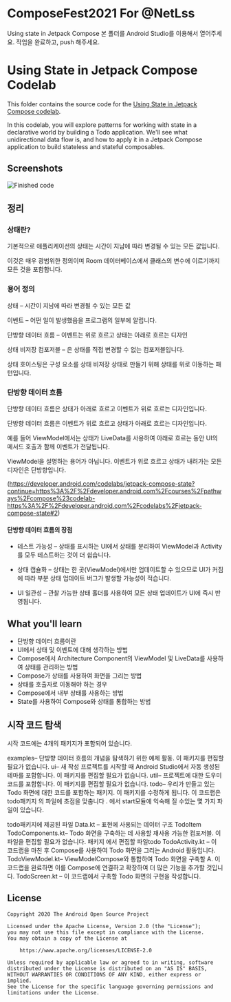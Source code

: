 # ComposeFest2021 For @NetLss
Using state in Jetpack Compose 본 폴더를 Android Studio를 이용해서 열어주세요.
작업을 완료하고, push 해주세요.

# Using State in Jetpack Compose Codelab

This folder contains the source code for the [Using State in Jetpack Compose codelab](https://developer.android.com/codelabs/jetpack-compose-state).


In this codelab, you will explore patterns for working with state in a declarative world by building a Todo application. We'll see what unidirectional
data flow is, and how to apply it in a Jetpack Compose application to build stateless and stateful composables.

## Screenshots

![Finished code](screenshots/state_movie.gif "After: Animation of fully completed project")

## 정리

### 상태란?  

기본적으로 애플리케이션의 상태는 시간이 지남에 따라 변경될 수 있는 모든 값입니다.

이것은 매우 광범위한 정의이며 Room 데이터베이스에서 클래스의 변수에 이르기까지 모든 것을 포함합니다.



### 용어 정의

상태 – 시간이 지남에 따라 변경될 수 있는 모든 값

이벤트 – 어떤 일이 발생했음을 프로그램의 일부에 알립니다.

단방향 데이터 흐름 – 이벤트는 위로 흐르고 상태는 아래로 흐르는 디자인

상태 비저장 컴포저블 – 은 상태를 직접 변경할 수 없는 컴포저블입니다.

상태 호이스팅은 구성 요소를 상태 비저장 상태로 만들기 위해 상태를 위로 이동하는 패턴입니다.



### 단방향 데이터 흐름

단방향 데이터 흐름은 상태가 아래로 흐르고 이벤트가 위로 흐르는 디자인입니다.

단방향 데이터 흐름은 이벤트가 위로 흐르고 상태가 아래로 흐르는 디자인입니다.

예를 들어 ViewModel에서는 상태가 LiveData를 사용하여 아래로 흐르는 동안 UI의 메서드 호출과 함께 이벤트가 전달됩니다.

ViewModel을 설명하는 용어가 아닙니다. 이벤트가 위로 흐르고 상태가 내려가는 모든 디자인은 단방향입니다.

(https://developer.android.com/codelabs/jetpack-compose-state?continue=https%3A%2F%2Fdeveloper.android.com%2Fcourses%2Fpathways%2Fcompose%23codelab-https%3A%2F%2Fdeveloper.android.com%2Fcodelabs%2Fjetpack-compose-state#2)

#### 단방향 데이터 흐름의 장점

- 테스트 가능성 – 상태를 표시하는 UI에서 상태를 분리하여 ViewModel과 Activity를 모두 테스트하는 것이 더 쉽습니다.

- 상태 캡슐화 – 상태는 한 곳(ViewModel)에서만 업데이트할 수 있으므로 UI가 커짐에 따라 부분 상태 업데이트 버그가 발생할 가능성이 적습니다.

- UI 일관성 – 관찰 가능한 상태 홀더를 사용하여 모든 상태 업데이트가 UI에 즉시 반영됩니다.

## What you'll learn

- 단방향 데이터 흐름이란
- UI에서 상태 및 이벤트에 대해 생각하는 방법
- Compose에서 Architecture Component의 ViewModel 및 LiveData를 사용하여 상태를 관리하는 방법
- Compose가 상태를 사용하여 화면을 그리는 방법
- 상태를 호출자로 이동해야 하는 경우
- Compose에서 내부 상태를 사용하는 방법
- State<T>를 사용하여 Compose와 상태를 통합하는 방법

## 시작 코드 탐색
시작 코드에는 4개의 패키지가 포함되어 있습니다.

examples– 단방향 데이터 흐름의 개념을 탐색하기 위한 예제 활동. 이 패키지를 편집할 필요가 없습니다.
ui– 새 작성 프로젝트를 시작할 때 Android Studio에서 자동 생성된 테마를 포함합니다. 이 패키지를 편집할 필요가 없습니다.
util– 프로젝트에 대한 도우미 코드를 포함합니다. 이 패키지를 편집할 필요가 없습니다.
todo– 우리가 만들고 있는 Todo 화면에 대한 코드를 포함하는 패키지. 이 패키지를 수정하게 됩니다.
이 코드랩은 todo패키지 의 파일에 초점을 맞춥니다 . 에서 start모듈에 익숙해 질 수있는 몇 가지 파일이 있습니다.

todo패키지에 제공된 파일
Data.kt – 표현에 사용되는 데이터 구조 TodoItem
TodoComponents.kt– Todo 화면을 구축하는 데 사용할 재사용 가능한 컴포저블. 이 파일을 편집할 필요가 없습니다.
패키지 에서 편집할 파일todo
TodoActivity.kt – 이 코드랩을 마친 후 Compose를 사용하여 Todo 화면을 그리는 Android 활동입니다.
TodoViewModel.kt– ViewModelCompose와 통합하여 Todo 화면을 구축할 A. 이 코드랩을 완료하면 이를 Compose에 연결하고 확장하여 더 많은 기능을 추가할 것입니다.
TodoScreen.kt – 이 코드랩에서 구축할 Todo 화면의 구현을 작성합니다.



## License

```
Copyright 2020 The Android Open Source Project

Licensed under the Apache License, Version 2.0 (the "License");
you may not use this file except in compliance with the License.
You may obtain a copy of the License at

    https://www.apache.org/licenses/LICENSE-2.0

Unless required by applicable law or agreed to in writing, software
distributed under the License is distributed on an "AS IS" BASIS,
WITHOUT WARRANTIES OR CONDITIONS OF ANY KIND, either express or implied.
See the License for the specific language governing permissions and
limitations under the License.
```
